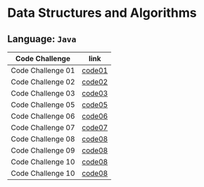 # Data Structures and Algorithms

## Language: `Java`

| Code Challenge    | link        |
| ----------------- | ----------- |
| Code Challenge 01 | [code01](https://github.com/MahmoudAbubaker9/data-structures-and-algorithms/blob/main/java/array-reverse/README.md)|
| Code Challenge 02 | [code02](https://github.com/MahmoudAbubaker9/data-structures-and-algorithms/blob/main/java/array-insert-shift/README.md)|
| Code Challenge 03 | [code03](https://github.com/MahmoudAbubaker9/data-structures-and-algorithms/blob/main/java/array-binary-search/README.md)|
| Code Challenge 05 | [code05](https://github.com/MahmoudAbubaker9/data-structures-and-algorithms/blob/main/java/linkedList/README.md)|
| Code Challenge 06 | [code06](https://github.com/MahmoudAbubaker9/data-structures-and-algorithms/blob/main/java/linkedList/README.md)|
| Code Challenge 07 | [code07](https://github.com/MahmoudAbubaker9/data-structures-and-algorithms/blob/main/java/linkedList/README.md)|
| Code Challenge 08 | [code08](https://github.com/MahmoudAbubaker9/data-structures-and-algorithms/blob/main/java/linkedList/README.md)|
| Code Challenge 09 | [code08](https://github.com/MahmoudAbubaker9/data-structures-and-algorithms/blob/main/java/linkedList/README.md)|
| Code Challenge 10 | [code08](https://github.com/MahmoudAbubaker9/data-structures-and-algorithms/blob/main/java/stackandqueue/README.md)|
| Code Challenge 10 | [code08](https://github.com/MahmoudAbubaker9/data-structures-and-algorithms/blob/main/java/stackandqueue/README.md)|

